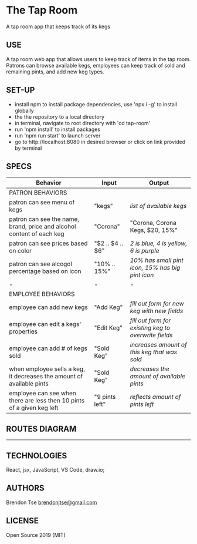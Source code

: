 # The Tap Room

A tap room app that keeps track of its kegs

## USE

A tap room web app that allows users to keep track of items in the tap room. Patrons can browse available kegs, employees can keep track of sold and remaining pints, and add new keg types. 

## SET-UP

- install npm to install package dependencies, use 'npx i -g' to install globally
- the the repository to a local directory
- in terminal, navigate to root directory with 'cd tap-room' 
- run 'npm install' to install packages
- run 'npm run start' to launch server
- go to http://localhost:8080 in desired browser or click on link provided by terminal

## SPECS

| Behavior | Input | Output |
|-|-|-|
| PATRON BEHAVIORS|
| patron can see menu of kegs | "kegs" | _list of available kegs_ |
| patron can see the name, brand, price and alcohol content of each keg | "Corona" | "Corona, Corona Kegs, $20, 15%" |
| patron can see prices based on color | "$2 .. $4 .. $6" | _2 is blue, 4 is yellow, 6 is purple_ |
| patron can see alcogol percentage based on icon | "10% .. 15%" | _10% has small pint icon, 15% has big pint icon_  |
|-|-|-|
| EMPLOYEE BEHAVIORS |
| employee can add new kegs | "Add Keg" | _fill out form for new keg with new fields_ |
| employee can edit a kegs' properties | "Edit Keg" | _fill out form for existing keg to overwrite fields_ |
| employee can add # of kegs sold | "Sold Keg" | _increases amount of this keg that was sold_ |
| when employee sells a keg, it decreases the amount of available pints | "Sold Keg" | _decreases the amount of available pints_ |
| employee can see when there are less then 10 pints of a given keg left | "9 pints left" | _reflects amount of pints left_ |

## ROUTES DIAGRAM

___________________

## TECHNOLOGIES

React, jsx, JavaScript, VS Code, draw.io;

## AUTHORS

Brendon Tse
brendonjtse@gmail.com

## LICENSE

Open Source 2019 (MIT)
